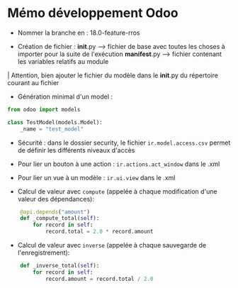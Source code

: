 # Mémo développement Odoo

- Nommer la branche en : 18.0-feature-rros

- Création de fichier : __init__.py --> fichier de base avec toutes les choses à importer pour la suite de l'exécution
                        __manifest__.py --> fichier contenant les variables relatifs au module

| Attention, bien ajouter le fichier du modèle dans le __init__.py du répertoire courant au fichier
- Génération minimal d'un model :
``` python
from odoo import models

class TestModel(models.Model):
    _name = "test_model"
```
- Sécurité : dans le dossier security, le fichier `ir.model.access.csv` permet de définir les différents niveaux d'accès

- Pour lier un bouton à une action : `ir.actions.act_window` dans le .xml
- Pour lier un vue à un modèle : `ir.ui.view` dans le .xml

- Calcul de valeur avec `compute` (appelée à chaque modification d'une valeur des dépendances):
``` python
    @api.depends("amount")
    def _compute_total(self):
        for record in self:
            record.total = 2.0 * record.amount
```
- Calcul de valeur avec `inverse` (appelée à chaque sauvegarde de l'enregistrement):
``` python
    def _inverse_total(self):
        for record in self:
            record.amount = record.total / 2.0
```